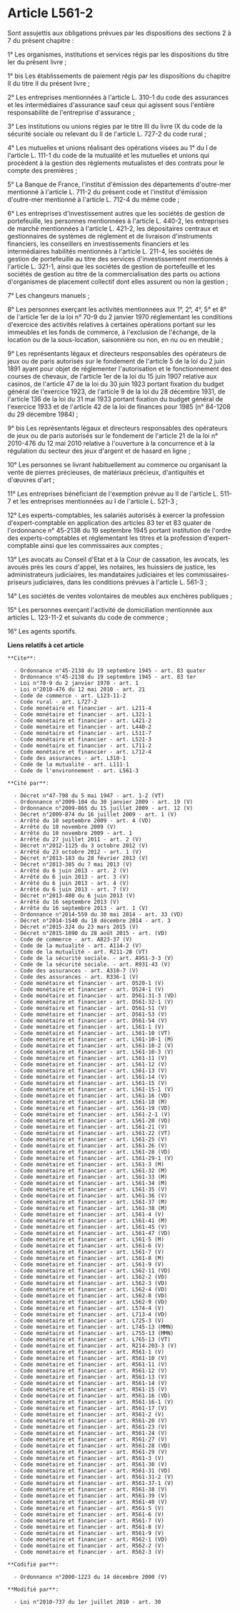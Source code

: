 # Article L561-2

Sont assujettis aux obligations prévues par les dispositions des sections 2 à 7 du présent chapitre : 

1° Les organismes, institutions et services régis par les dispositions du titre Ier du présent livre ; 

1° bis Les établissements de paiement régis par les dispositions du chapitre II du titre II du présent livre ; 

2° Les entreprises mentionnées à l'article L. 310-1 du code des assurances et les intermédiaires d'assurance sauf ceux qui
agissent sous l'entière responsabilité de l'entreprise d'assurance ; 

3° Les institutions ou unions régies par le titre III du livre IX du code de la sécurité sociale ou relevant du II de
l'article L. 727-2 du code rural ; 

4° Les mutuelles et unions réalisant des opérations visées au 1° du I de l'article L. 111-1 du code de la mutualité et les
mutuelles et unions qui procèdent à la gestion des règlements mutualistes et des contrats pour le compte des premières ; 

5° La Banque de France, l'institut d'émission des départements d'outre-mer mentionné à l'article L. 711-2 du présent code et
l'institut d'émission d'outre-mer mentionné à l'article L. 712-4 du même code ; 

6° Les entreprises d'investissement autres que les sociétés de gestion de portefeuille, les personnes mentionnées à l'article
L. 440-2, les entreprises de marché mentionnées à l'article L. 421-2, les dépositaires centraux et gestionnaires de systèmes
de règlement et de livraison d'instruments financiers, les conseillers en investissements financiers et les intermédiaires
habilités mentionnés à l'article L. 211-4, les sociétés de gestion de portefeuille au titre des services d'investissement
mentionnés à l'article L. 321-1, ainsi que les sociétés de gestion de portefeuille et les sociétés de gestion au titre de la
commercialisation des parts ou actions d'organismes de placement collectif dont elles assurent ou non la gestion ; 

7° Les changeurs manuels ; 

8° Les personnes exerçant les activités mentionnées aux 1°, 2°, 4°, 5° et 8° de l'article 1er de la loi n° 70-9 du 2 janvier
1970 réglementant les conditions d'exercice des activités relatives à certaines opérations portant sur les immeubles et les
fonds de commerce, à l'exclusion de l'échange, de la location ou de la sous-location, saisonnière ou non, en nu ou en
meublé ; 

9° Les représentants légaux et directeurs responsables des opérateurs de jeux ou de paris autorisés sur le fondement de
l'article 5 de la loi du 2 juin 1891 ayant pour objet de réglementer l'autorisation et le fonctionnement des courses de
chevaux, de l'article 1er de la loi du 15 juin 1907 relative aux casinos, de l'article 47 de la loi du 30 juin 1923 portant
fixation du budget général de l'exercice 1923, de l'article 9 de la loi du 28 décembre 1931, de l'article 136 de la loi du 31
mai 1933 portant fixation du budget général de l'exercice 1933 et de l'article 42 de la loi de finances pour 1985 (n° 84-1208
du 29 décembre 1984) ; 

9° bis Les représentants légaux et directeurs responsables des opérateurs de jeux ou de paris autorisés sur le fondement de
l'article 21 de la loi n° 2010-476 du 12 mai 2010 relative à l'ouverture à la concurrence et à la régulation du secteur des
jeux d'argent et de hasard en ligne ; 

10° Les personnes se livrant habituellement au commerce ou organisant la vente de pierres précieuses, de matériaux précieux,
d'antiquités et d'œuvres d'art ; 

11° Les entreprises bénéficiant de l'exemption prévue au II de l'article L. 511-7 et les entreprises mentionnées au I de
l'article L. 521-3 ; 

12° Les experts-comptables, les salariés autorisés à exercer la profession d'expert-comptable en application des articles 83
ter et 83 quater de l'ordonnance n° 45-2138 du 19 septembre 1945 portant institution de l'ordre des experts-comptables et
réglementant les titres et la profession d'expert-comptable ainsi que les commissaires aux comptes ; 

13° Les avocats au Conseil d'Etat et à la Cour de cassation, les avocats, les avoués près les cours d'appel, les notaires,
les huissiers de justice, les administrateurs judiciaires, les mandataires judiciaires et les commissaires-priseurs
judiciaires, dans les conditions prévues à l'article L. 561-3 ; 

14° Les sociétés de ventes volontaires de meubles aux enchères publiques ; 

15° Les personnes exerçant l'activité de domiciliation mentionnée aux articles L. 123-11-2 et suivants du code de commerce ; 

16° Les agents sportifs.

**Liens relatifs à cet article**

	**Cite**:

	  - Ordonnance n°45-2138 du 19 septembre 1945 - art. 83 quater
	  - Ordonnance n°45-2138 du 19 septembre 1945 - art. 83 ter
	  - Loi n°70-9 du 2 janvier 1970 - art. 1
	  - Loi n°2010-476 du 12 mai 2010 - art. 21
	  - Code de commerce - art. L123-11-2
	  - Code rural - art. L727-2
	  - Code monétaire et financier - art. L211-4
	  - Code monétaire et financier - art. L321-1
	  - Code monétaire et financier - art. L421-2
	  - Code monétaire et financier - art. L440-2
	  - Code monétaire et financier - art. L511-7
	  - Code monétaire et financier - art. L521-3
	  - Code monétaire et financier - art. L711-2
	  - Code monétaire et financier - art. L712-4
	  - Code des assurances - art. L310-1
	  - Code de la mutualité - art. L111-1
	  - Code de l'environnement - art. L561-3

	**Cité par**:

	  - Décret n°47-798 du 5 mai 1947 - art. 1-2 (VT)
	  - Ordonnance n°2009-104 du 30 janvier 2009 - art. 19 (V)
	  - Ordonnance n°2009-865 du 15 juillet 2009 - art. 12 (V)
	  - Décret n°2009-874 du 16 juillet 2009 - art. 1 (V)
	  - Arrêté du 10 septembre 2009 - art. 4 (VD)
	  - Arrêté du 10 novembre 2009 (V)
	  - Arrêté du 10 novembre 2009 - art. 1
	  - Arrêté du 27 juillet 2011 - art. 2 (V)
	  - Décret n°2012-1125 du 3 octobre 2012 (V)
	  - Arrêté du 23 octobre 2012 - art. 1 (V)
	  - Décret n°2013-183 du 28 février 2013 (V)
	  - Décret n°2013-385 du 7 mai 2013 (V)
	  - Arrêté du 6 juin 2013 - art. 2 (V)
	  - Arrêté du 6 juin 2013 - art. 3 (V)
	  - Arrêté du 6 juin 2013 - art. 4 (V)
	  - Arrêté du 6 juin 2013 - art. 7 (V)
	  - Décret n°2013-480 du 6 juin 2013 (V)
	  - Arrêté du 16 septembre 2013 (V)
	  - Arrêté du 16 septembre 2013 - art. 1 (V)
	  - Ordonnance n°2014-559 du 30 mai 2014 - art. 33 (VD)
	  - Décret n°2014-1540 du 18 décembre 2014 - art. 3
	  - Décret n°2015-324 du 23 mars 2015 (V)
	  - Décret n°2015-1090 du 28 août 2015 - art. (VD)
	  - Code de commerce - art. A823-37 (V)
	  - Code de la mutualité - art. A114-2 (V)
	  - Code de la mutualité - art. R211-28 (VT)
	  - Code de la sécurité sociale. - art. A951-3-3 (V)
	  - Code de la sécurité sociale. - art. R931-43 (V)
	  - Code des assurances - art. A310-7 (V)
	  - Code des assurances - art. R336-1 (V)
	  - Code monétaire et financier - art. D520-1 (V)
	  - Code monétaire et financier - art. D524-1 (V)
	  - Code monétaire et financier - art. D561-31-3 (VD)
	  - Code monétaire et financier - art. D561-32-1 (V)
	  - Code monétaire et financier - art. D561-51 (V)
	  - Code monétaire et financier - art. D561-53 (V)
	  - Code monétaire et financier - art. D561-54 (V)
	  - Code monétaire et financier - art. L561-1 (V)
	  - Code monétaire et financier - art. L561-10 (VT)
	  - Code monétaire et financier - art. L561-10-1 (M)
	  - Code monétaire et financier - art. L561-10-2 (V)
	  - Code monétaire et financier - art. L561-10-3 (V)
	  - Code monétaire et financier - art. L561-11 (V)
	  - Code monétaire et financier - art. L561-12 (V)
	  - Code monétaire et financier - art. L561-13 (V)
	  - Code monétaire et financier - art. L561-14 (V)
	  - Code monétaire et financier - art. L561-15 (V)
	  - Code monétaire et financier - art. L561-15-1 (V)
	  - Code monétaire et financier - art. L561-16 (VD)
	  - Code monétaire et financier - art. L561-18 (M)
	  - Code monétaire et financier - art. L561-19 (VD)
	  - Code monétaire et financier - art. L561-2-1 (V)
	  - Code monétaire et financier - art. L561-20 (VD)
	  - Code monétaire et financier - art. L561-21 (V)
	  - Code monétaire et financier - art. L561-22 (VT)
	  - Code monétaire et financier - art. L561-25 (V)
	  - Code monétaire et financier - art. L561-26 (V)
	  - Code monétaire et financier - art. L561-28 (VD)
	  - Code monétaire et financier - art. L561-29-1 (V)
	  - Code monétaire et financier - art. L561-3 (M)
	  - Code monétaire et financier - art. L561-32 (M)
	  - Code monétaire et financier - art. L561-33 (M)
	  - Code monétaire et financier - art. L561-34 (M)
	  - Code monétaire et financier - art. L561-35 (V)
	  - Code monétaire et financier - art. L561-36 (V)
	  - Code monétaire et financier - art. L561-37 (M)
	  - Code monétaire et financier - art. L561-38 (M)
	  - Code monétaire et financier - art. L561-4 (V)
	  - Code monétaire et financier - art. L561-41 (M)
	  - Code monétaire et financier - art. L561-45 (V)
	  - Code monétaire et financier - art. L561-47 (VD)
	  - Code monétaire et financier - art. L561-5 (M)
	  - Code monétaire et financier - art. L561-6 (V)
	  - Code monétaire et financier - art. L561-7 (V)
	  - Code monétaire et financier - art. L561-8 (M)
	  - Code monétaire et financier - art. L561-9 (V)
	  - Code monétaire et financier - art. L562-11 (VD)
	  - Code monétaire et financier - art. L562-2 (VD)
	  - Code monétaire et financier - art. L562-3 (VD)
	  - Code monétaire et financier - art. L562-4 (VD)
	  - Code monétaire et financier - art. L562-8 (VD)
	  - Code monétaire et financier - art. L562-9 (VD)
	  - Code monétaire et financier - art. L574-4 (V)
	  - Code monétaire et financier - art. L713-4 (VD)
	  - Code monétaire et financier - art. L725-3 (V)
	  - Code monétaire et financier - art. L745-13 (MMN)
	  - Code monétaire et financier - art. L755-13 (MMN)
	  - Code monétaire et financier - art. L765-13 (VT)
	  - Code monétaire et financier - art. R214-203-3 (V)
	  - Code monétaire et financier - art. R561-1 (V)
	  - Code monétaire et financier - art. R561-10 (V)
	  - Code monétaire et financier - art. R561-11 (V)
	  - Code monétaire et financier - art. R561-12 (V)
	  - Code monétaire et financier - art. R561-13 (V)
	  - Code monétaire et financier - art. R561-14 (V)
	  - Code monétaire et financier - art. R561-15 (V)
	  - Code monétaire et financier - art. R561-16 (VD)
	  - Code monétaire et financier - art. R561-16-1 (V)
	  - Code monétaire et financier - art. R561-17 (V)
	  - Code monétaire et financier - art. R561-2 (V)
	  - Code monétaire et financier - art. R561-20 (V)
	  - Code monétaire et financier - art. R561-23 (V)
	  - Code monétaire et financier - art. R561-24 (V)
	  - Code monétaire et financier - art. R561-27 (V)
	  - Code monétaire et financier - art. R561-28 (VD)
	  - Code monétaire et financier - art. R561-29 (V)
	  - Code monétaire et financier - art. R561-3 (V)
	  - Code monétaire et financier - art. R561-30 (V)
	  - Code monétaire et financier - art. R561-31 (VD)
	  - Code monétaire et financier - art. R561-31-2 (V)
	  - Code monétaire et financier - art. R561-37-1 (V)
	  - Code monétaire et financier - art. R561-38 (V)
	  - Code monétaire et financier - art. R561-39 (V)
	  - Code monétaire et financier - art. R561-40 (V)
	  - Code monétaire et financier - art. R561-5 (V)
	  - Code monétaire et financier - art. R561-6 (V)
	  - Code monétaire et financier - art. R561-7 (V)
	  - Code monétaire et financier - art. R561-8 (V)
	  - Code monétaire et financier - art. R561-9 (V)
	  - Code monétaire et financier - art. R562-1 (VD)
	  - Code monétaire et financier - art. R562-2 (V)
	  - Code monétaire et financier - art. R562-3 (V)

	**Codifié par**:

	  - Ordonnance n°2000-1223 du 14 décembre 2000 (V)

	**Modifié par**:

	  - Loi n°2010-737 du 1er juillet 2010 - art. 30
